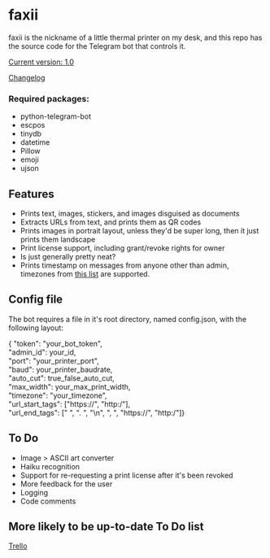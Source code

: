 # faxii
faxii is the nickname of a little thermal printer on my desk, and this repo has the source code for the Telegram bot that controls it.

[Current version: 1.0](/Releases/v1.0)

[Changelog](changelog.md)

### Required packages:
- python-telegram-bot
- escpos
- tinydb
- datetime
- Pillow
- emoji
- ujson


## Features

- Prints text, images, stickers, and images disguised as documents
- Extracts URLs from text, and prints them as QR codes
- Prints images in portrait layout, unless they'd be super long, then it just prints them landscape
- Print license support, including grant/revoke rights for owner
- Is just generally pretty neat?
- Prints timestamp on messages from anyone other than admin, timezones from [this list](https://en.wikipedia.org/wiki/List_of_tz_database_time_zones) are supported.


## Config file
The bot requires a file in it's root directory, named config.json, with the following layout:

{ "token": "your_bot_token",  
  "admin_id":  your_id,  
  "port": "your_printer_port",  
  "baud": your_printer_baudrate,  
  "auto_cut": true_false_auto_cut,  
  "max_width": your_max_print_width,  
  "timezone": "your_timezone",  
  "url_start_tags": ["https://", "http:/"],  
  "url_end_tags": [" ", ". ", "\n", ", ", "https://", "http:/"]}


## To Do

- Image > ASCII art converter
- Haiku recognition
- Support for re-requesting a print license after it's been revoked
- More feedback for the user
- Logging
- Code comments

## More likely to be up-to-date To Do list
[Trello](https://trello.com/b/Baz3Zo1W/faxiibot)
